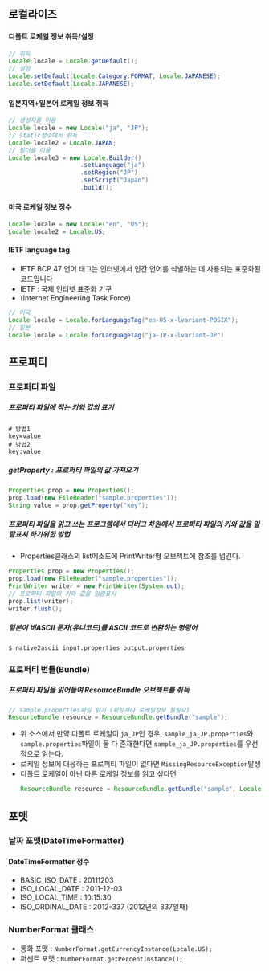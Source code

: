 ## 로컬라이즈
#### 디폴트 로케일 정보 취득/설정
```java
// 취득
Locale locale = Locale.getDefault();
// 설정
Locale.setDefault(Locale.Category.FORMAT, Locale.JAPANESE);
Locale.setDefault(Locale.JAPANESE);
```
#### 일본지역+일본어 로케일 정보 취득
```java
// 생성자를 이용
Locale locale = new Locale("ja", "JP");
// static정수에서 취득
Locale locale2 = Locale.JAPAN;
// 빌더를 이용
Locale locale3 = new Locale.Builder()
                    .setLanguage("ja")
                    .setRegion("JP")
                    .setScript("Japan")
                    .build();
```
#### 미국 로케일 정보 정수
```java
Locale locale = new Locale("en", "US");
Locale locale2 = Locale.US;
```
#### IETF language tag
- IETF BCP 47 언어 태그는 인터넷에서 인간 언어를 식별하는 데 사용되는 표준화된 코드입니다 
- IETF : 국제 인터넷 표준화 기구
- (Internet Engineering Task Force)
```java
// 미국
Locale locale = Locale.forLanguageTag("en-US-x-lvariant-POSIX");
// 일본
Locale locale = Locale.forLanguageTag("ja-JP-x-lvariant-JP")
```
## 프로퍼티
### 프로퍼티 파일
##### 프로퍼티 파일에 적는 키와 값의 표기
```properties
# 방법1
key=value
# 방법2
key:value
```
##### getProperty : 프로퍼티 파일의 값 가져오기
```java
Properties prop = new Properties();
prop.load(new FileReader("sample.properties"));
String value = prop.getProperty("key");
```
##### 프로퍼티 파일을 읽고 쓰는 프로그램에서 디버그 차원에서 프로퍼티 파일의 키와 값을 일람표시 하기위한 방법
- Properties클래스의 list메소드에 PrintWriter형 오브젝트에 참조를 넘긴다.
```java
Properties prop = new Properties();
prop.load(new FileReader("sample.properties"));
PrintWriter writer = new PrintWriter(System.out);
// 프로퍼티 파일의 키와 값을 일람표시
prop.list(writer);
writer.flush();
```
##### 일본어 비ASCII 문자(유니코드)를 ASCII 코드로 변환하는 명령어
```shell
$ native2ascii input.properties output.properties
```
### 프로퍼티 번들(Bundle)
##### 프로퍼티 파일을 읽어들여 ResourceBundle 오브젝트를 취득
```java
// sample.properties파일 읽기 (확장자나 로케일정보 불필요)
ResourceBundle resource = ResourceBundle.getBundle("sample");
```
- 위 소스에서 만약 디폴트 로케일이 `ja_JP`인 경우, `sample_ja_JP.properties`와 `sample.properties`파일이 둘 다 존재한다면 `sample_ja_JP.properties`를 우선적으로 읽는다.
- 로케일 정보에 대응하는 프로퍼티 파일이 없다면 `MissingResourceException`발생
- 디폴트 로케일이 아닌 다른 로케일 정보를 읽고 싶다면
    ```java
    ResourceBundle resource = ResourceBundle.getBundle("sample", Locale.US);
    ```
## 포맷
### 날짜 포맷(DateTimeFormatter)
#### DateTimeFormatter 정수
- BASIC_ISO_DATE : 20111203
- ISO_LOCAL_DATE : 2011-12-03
- ISO_LOCAL_TIME : 10:15:30
- ISO_ORDINAL_DATE : 2012-337 (2012년의 337일째)
### NumberFormat 클래스
- 통화 포맷 : `NumberFormat.getCurrencyInstance(Locale.US);`
- 퍼센트 포맷 : `NumberFormat.getPercentInstance();`
